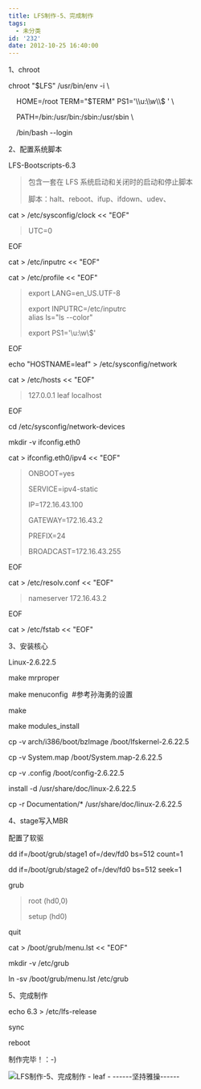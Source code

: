 ```yaml
---
title: LFS制作-5、完成制作
tags:
  - 未分类
id: '232'
date: 2012-10-25 16:40:00
---
```


1、chroot

chroot "$LFS" /usr/bin/env -i \\

    HOME=/root TERM="$TERM" PS1='\\u:\\w\\$ ' \\

    PATH=/bin:/usr/bin:/sbin:/usr/sbin \\

    /bin/bash --login

  

2、配置系统脚本

LFS-Bootscripts-6.3 

> 包含一套在 LFS 系统启动和关闭时的启动和停止脚本
> 
> 脚本：halt、reboot、ifup、ifdown、udev、

  

cat > /etc/sysconfig/clock << "EOF"

> UTC=0

EOF

  

cat > /etc/inputrc << "EOF"

  

cat > /etc/profile << "EOF"

> export LANG=en\_US.UTF-8
> 
> export INPUTRC=/etc/inputrc  
> alias ls="ls --color"  
> 
> export PS1='\\u:\\w\\$'

EOF

  

echo "HOSTNAME=leaf" > /etc/sysconfig/network

  

cat > /etc/hosts << "EOF"

> 127.0.0.1 leaf localhost

EOF

  

cd /etc/sysconfig/network-devices

mkdir -v ifconfig.eth0

cat > ifconfig.eth0/ipv4 << "EOF"

> ONBOOT=yes
> 
> SERVICE=ipv4-static
> 
> IP=172.16.43.100
> 
> GATEWAY=172.16.43.2
> 
> PREFIX=24
> 
> BROADCAST=172.16.43.255

EOF

  

cat > /etc/resolv.conf << "EOF"

> nameserver 172.16.43.2 

EOF

  

cat > /etc/fstab << "EOF"

  

3、安装核心

Linux-2.6.22.5 

make mrproper

make menuconfig  #参考孙海勇的设置

make

make modules\_install

cp -v arch/i386/boot/bzImage /boot/lfskernel-2.6.22.5

cp -v System.map /boot/System.map-2.6.22.5

cp -v .config /boot/config-2.6.22.5

install -d /usr/share/doc/linux-2.6.22.5

cp -r Documentation/\* /usr/share/doc/linux-2.6.22.5

  

  

4、stage写入MBR

配置了软驱

dd if=/boot/grub/stage1 of=/dev/fd0 bs=512 count=1

dd if=/boot/grub/stage2 of=/dev/fd0 bs=512 seek=1

  

grub

> root (hd0,0)
> 
> setup (hd0)

quit

  

cat > /boot/grub/menu.lst << "EOF"

  

mkdir -v /etc/grub

ln -sv /boot/grub/menu.lst /etc/grub

  

5、完成制作

echo 6.3 > /etc/lfs-release

  

sync

reboot

  

制作完毕！：-)

  

![LFS制作-5、完成制作 - leaf - ------坚持雅操------](http://img2.ph.126.net/aXVFRIrHp03lrh9b3NOsRQ==/6597672299028385782.jpg "LFS制作-5、完成制作 - leaf - ------坚持雅操------")